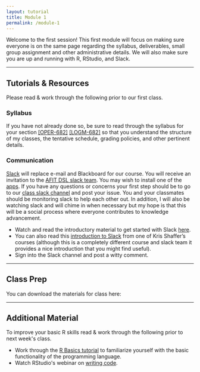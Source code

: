 ```yaml
---
layout: tutorial
title: Module 1
permalink: /module-1
---
```


Welcome to the first session! This first module will focus on making sure everyone is on the same page regarding the syllabus, deliverables, small group assignment and other administrative details.  We will also make sure you are up and running with R, RStudio, and Slack.

<hr>


## Tutorials & Resources

Please read & work through the following prior to our first class. 

### Syllabus

If you have not already done so, be sure to read through the syllabus for your section [[OPER-682]](oper682) [[LOGM-682]](logm682) so that you understand the structure of my classes, the tentative schedule, grading policies, and other pertinent details.

### Communication

[Slack](https://slack.com/) will replace e-mail and Blackboard for our course. You will receive an invitation to the [AFIT DSL slack team](https://afit-dsl.slack.com/). You may wish to install one of the [apps](https://slack.com/downloads/osx). If you have any questions or concerns your first step should be to go to our [class slack channel](https://afit-dsl.slack.com/) and post your issue.  You and your classmates should be monitoring slack to help each other out. In addition, I will also be watching slack and will chime in when necessary but my hope is that this will be a social process where everyone contributes to knowledge advancement.

- Watch and read the introductory material to get started with Slack [here](https://slack.com/is).
- You can also read this [introduction to Slack](https://vimeo.com/133692325) from one of Kris Shaffer’s courses (although this is a completely different course and slack team it provides a nice introduction that you might find useful). 
- Sign into the Slack channel and post a witty comment.


<hr>

## Class Prep

You can download the materials for class here: &nbsp; <a href="" style="color:black;"><i class="fa fa-cloud-download" style="font-size:1em"></i></a>

<hr>

## Additional Material 

To improve your basic R skills read & work through the following prior to next week's class. 

- Work through the [R Basics tutorial](basics) to familiarize yourself with the basic functionality of the programming language.
- Watch RStudio's webinar on [writing code](https://www.rstudio.com/resources/webinars/rstudio-essentials-webinar-series-part-1/).

